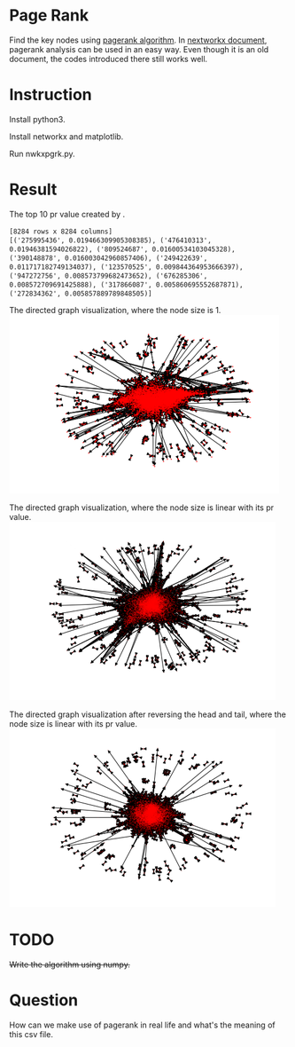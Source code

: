 # Page Rank
Find the key nodes using [pagerank algorithm](https://en.wikipedia.org/wiki/PageRank).
In [nextworkx document](https://networkx.github.io/documentation/networkx-1.10/reference/generated/networkx.algorithms.link_analysis.pagerank_alg.pagerank.html), pagerank analysis can be used in an easy way. Even though it is an old document, the codes introduced there still works well.

# Instruction
Install python3.

Install networkx and matplotlib.

Run nwkxpgrk.py.

# Result

The top 10 pr value created by .
```
[8284 rows x 8284 columns]
[('275995436', 0.019466309905308385), ('476410313', 0.01946381594026822), ('809524687', 0.01600534103045328), ('390148878', 0.016003042960857406), ('249422639', 0.011717182749134037), ('123570525', 0.009844364953666397), ('947272756', 0.008573799682473652), ('676285306', 0.008572709691425888), ('317866087', 0.005860695552687871), ('272834362', 0.005857889789848505)]
```


The directed graph visualization, where the node size is 1.  
![image](https://github.com/OneCircle1/MengProgram2/blob/master/pagerank/png/sz1.png)

The directed graph visualization, where the node size is linear with its pr value.  
![image](https://github.com/OneCircle1/MengProgram2/blob/master/pagerank/png/sz500.png)

The directed graph visualization after reversing the head and tail, where the node size is linear with its pr value.  
![image](https://github.com/OneCircle1/MengProgram2/blob/master/pagerank/png/sz500r.png)

# TODO
~~Write the algorithm using numpy.~~

# Question
How can we make use of pagerank in real life and what's the meaning of this csv file.
